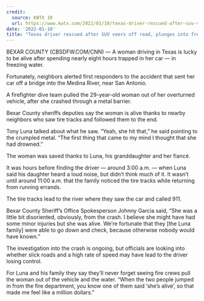 ```yaml
---
credit:
  source: KWTX 10
  url: https://www.kwtx.com/2022/01/10/texas-driver-rescued-after-suv-veers-off-road-plunges-into-freezing-river/
date: '2022-01-10'
title: "Texas driver rescued after SUV veers off road, plunges into freezing river"
---
```

BEXAR COUNTY (CBSDFW.COM/CNN) — A woman driving in Texas is lucky to be alive after spending nearly eight hours trapped in her car — in freezing water.

Fortunately, neighbors alerted first responders to the accident that sent her car off a bridge into the Medina River, near San Antonio.

A firefighter dive team pulled the 29-year-old woman out of her overturned vehicle, after she crashed through a metal barrier.

Bexar County sheriffs deputies say the woman is alive thanks to nearby neighbors who saw tire tracks and followed them to the end.

Tony Luna talked about what he saw. “Yeah, she hit that,” he said pointing to the crumpled metal. “The first thing that came to my mind I thought that she had drowned.”

The woman was saved thanks to Luna, his granddaughter and her fiancé.

It was hours before finding the driver — around 3:00 a.m. — when Luna said his daughter heard a loud noise, but didn’t think much of it. It wasn’t until around 11:00 a.m. that the family noticed the tire tracks while returning from running errands.

The tire tracks lead to the river where they saw the car and called 911.

Bexar County Sheriff’s Office Spokesperson Johnny Garcia said, “She was a little bit disoriented, obviously, from the crash. I believe she might have had some minor injuries but she was alive. We’re fortunate that they [the Luna family] were able to go down and check, because otherwise nobody would have known.”

The investigation into the crash is ongoing, but officials are looking into whether slick roads and a high rate of speed may have lead to the driver losing control.

For Luna and his family they say they’ll never forget seeing fire crews pull the woman out of the vehicle and the water. “When the two people jumped in from the fire department, you know one of them said ‘she’s alive’, so that made me feel like a million dollars.”
